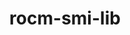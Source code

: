---
title: "rocm-smi-lib"
layout: cache
categories: [package, develop]
meta: {"versions": ["5.5.1", "5.6.1"], "compilers": ["gcc@=11.1.0", "gcc@=11.3.0", "gcc@=11.4.0"], "oss": ["ubuntu20.04", "ubuntu22.04"], "platforms": ["linux"], "targets": ["x86_64_v3"], "stacks": ["e4s", "ml-linux-x86_64-rocm", "root"], "num_specs": 33, "num_specs_by_stack": {"e4s": 12, "root": 33, "ml-linux-x86_64-rocm": 21}}
spec_details: [{"hash": "wp6mcd55bvain36ye6kthqijzygku67v", "compiler": "gcc@=11.1.0", "versions": ["5.5.1"], "os": "ubuntu20.04", "platform": "linux", "target": "x86_64_v3", "variants": ["build_system=cmake", "build_type=Release", "generator=make", "~ipo", "patches=8bc40cc", "+shared"], "stacks": ["e4s", "root"], "size": "-", "tarball": "https://binaries.spack.io/develop/build_cache/linux-ubuntu20.04-x86_64_v3/gcc-11.1.0/rocm-smi-lib-5.5.1/linux-ubuntu20.04-x86_64_v3-gcc-11.1.0-rocm-smi-lib-5.5.1-wp6mcd55bvain36ye6kthqijzygku67v.spack"}, {"hash": "ixkfiqk5z6ypdvgbtgpnzkbthfq22zyk", "compiler": "gcc@=11.4.0", "versions": ["5.6.1"], "os": "ubuntu20.04", "platform": "linux", "target": "x86_64_v3", "variants": ["build_system=cmake", "build_type=Release", "generator=make", "~ipo", "patches=8bc40cc", "+shared"], "stacks": ["e4s", "root"], "size": "-", "tarball": "https://binaries.spack.io/develop/build_cache/linux-ubuntu20.04-x86_64_v3/gcc-11.4.0/rocm-smi-lib-5.6.1/linux-ubuntu20.04-x86_64_v3-gcc-11.4.0-rocm-smi-lib-5.6.1-ixkfiqk5z6ypdvgbtgpnzkbthfq22zyk.spack"}, {"hash": "5dpwsllihyjz7upnwz4y23ov7oshke4e", "compiler": "gcc@=11.4.0", "versions": ["5.6.1"], "os": "ubuntu20.04", "platform": "linux", "target": "x86_64_v3", "variants": ["build_system=cmake", "build_type=Release", "generator=make", "~ipo", "patches=8bc40cc", "+shared"], "stacks": ["e4s", "root"], "size": "-", "tarball": "https://binaries.spack.io/develop/build_cache/linux-ubuntu20.04-x86_64_v3/gcc-11.4.0/rocm-smi-lib-5.6.1/linux-ubuntu20.04-x86_64_v3-gcc-11.4.0-rocm-smi-lib-5.6.1-5dpwsllihyjz7upnwz4y23ov7oshke4e.spack"}, {"hash": "kgx5bohpx7alce7dyt5ydxm6zbfnquju", "compiler": "gcc@=11.4.0", "versions": ["5.6.1"], "os": "ubuntu20.04", "platform": "linux", "target": "x86_64_v3", "variants": ["build_system=cmake", "build_type=Release", "generator=make", "~ipo", "patches=8bc40cc", "+shared"], "stacks": ["e4s", "root"], "size": "-", "tarball": "https://binaries.spack.io/develop/build_cache/linux-ubuntu20.04-x86_64_v3/gcc-11.4.0/rocm-smi-lib-5.6.1/linux-ubuntu20.04-x86_64_v3-gcc-11.4.0-rocm-smi-lib-5.6.1-kgx5bohpx7alce7dyt5ydxm6zbfnquju.spack"}, {"hash": "3swy5lpuiooj2n6anrqvtplyikgrbl72", "compiler": "gcc@=11.4.0", "versions": ["5.6.1"], "os": "ubuntu20.04", "platform": "linux", "target": "x86_64_v3", "variants": ["build_system=cmake", "build_type=Release", "generator=make", "~ipo", "patches=8bc40cc", "+shared"], "stacks": ["e4s", "root"], "size": "-", "tarball": "https://binaries.spack.io/develop/build_cache/linux-ubuntu20.04-x86_64_v3/gcc-11.4.0/rocm-smi-lib-5.6.1/linux-ubuntu20.04-x86_64_v3-gcc-11.4.0-rocm-smi-lib-5.6.1-3swy5lpuiooj2n6anrqvtplyikgrbl72.spack"}, {"hash": "gz2ny4fyn7nmcbuzbfrvwuv7jnf5dyx6", "compiler": "gcc@=11.4.0", "versions": ["5.6.1"], "os": "ubuntu20.04", "platform": "linux", "target": "x86_64_v3", "variants": ["build_system=cmake", "build_type=Release", "generator=make", "~ipo", "patches=8bc40cc", "+shared"], "stacks": ["e4s", "root"], "size": "-", "tarball": "https://binaries.spack.io/develop/build_cache/linux-ubuntu20.04-x86_64_v3/gcc-11.4.0/rocm-smi-lib-5.6.1/linux-ubuntu20.04-x86_64_v3-gcc-11.4.0-rocm-smi-lib-5.6.1-gz2ny4fyn7nmcbuzbfrvwuv7jnf5dyx6.spack"}, {"hash": "xoqdhioohqg5bvanqo7jwumf6q4e2mbm", "compiler": "gcc@=11.4.0", "versions": ["5.6.1"], "os": "ubuntu20.04", "platform": "linux", "target": "x86_64_v3", "variants": ["build_system=cmake", "build_type=Release", "generator=make", "~ipo", "patches=8bc40cc", "+shared"], "stacks": ["e4s", "root"], "size": "-", "tarball": "https://binaries.spack.io/develop/build_cache/linux-ubuntu20.04-x86_64_v3/gcc-11.4.0/rocm-smi-lib-5.6.1/linux-ubuntu20.04-x86_64_v3-gcc-11.4.0-rocm-smi-lib-5.6.1-xoqdhioohqg5bvanqo7jwumf6q4e2mbm.spack"}, {"hash": "rgwkeyq5m77rbwnraawaiuivkz2xhiet", "compiler": "gcc@=11.4.0", "versions": ["5.6.1"], "os": "ubuntu20.04", "platform": "linux", "target": "x86_64_v3", "variants": ["build_system=cmake", "build_type=Release", "generator=make", "~ipo", "patches=8bc40cc", "+shared"], "stacks": ["e4s", "root"], "size": "-", "tarball": "https://binaries.spack.io/develop/build_cache/linux-ubuntu20.04-x86_64_v3/gcc-11.4.0/rocm-smi-lib-5.6.1/linux-ubuntu20.04-x86_64_v3-gcc-11.4.0-rocm-smi-lib-5.6.1-rgwkeyq5m77rbwnraawaiuivkz2xhiet.spack"}, {"hash": "sksnan6nipztvravtabvn33ayk2q2fzk", "compiler": "gcc@=11.4.0", "versions": ["5.6.1"], "os": "ubuntu20.04", "platform": "linux", "target": "x86_64_v3", "variants": ["build_system=cmake", "build_type=Release", "generator=make", "~ipo", "patches=8bc40cc", "+shared"], "stacks": ["e4s", "root"], "size": "-", "tarball": "https://binaries.spack.io/develop/build_cache/linux-ubuntu20.04-x86_64_v3/gcc-11.4.0/rocm-smi-lib-5.6.1/linux-ubuntu20.04-x86_64_v3-gcc-11.4.0-rocm-smi-lib-5.6.1-sksnan6nipztvravtabvn33ayk2q2fzk.spack"}, {"hash": "imtkno7d2ttyqlu6t3ihaiu2xdxq2dgb", "compiler": "gcc@=11.4.0", "versions": ["5.6.1"], "os": "ubuntu20.04", "platform": "linux", "target": "x86_64_v3", "variants": ["build_system=cmake", "build_type=Release", "generator=make", "~ipo", "patches=8bc40cc", "+shared"], "stacks": ["e4s", "root"], "size": "-", "tarball": "https://binaries.spack.io/develop/build_cache/linux-ubuntu20.04-x86_64_v3/gcc-11.4.0/rocm-smi-lib-5.6.1/linux-ubuntu20.04-x86_64_v3-gcc-11.4.0-rocm-smi-lib-5.6.1-imtkno7d2ttyqlu6t3ihaiu2xdxq2dgb.spack"}, {"hash": "m3ifnl4652pzrq3q6ptp3lqouenyursi", "compiler": "gcc@=11.4.0", "versions": ["5.6.1"], "os": "ubuntu20.04", "platform": "linux", "target": "x86_64_v3", "variants": ["build_system=cmake", "build_type=Release", "generator=make", "~ipo", "patches=8bc40cc", "+shared"], "stacks": ["e4s", "root"], "size": "-", "tarball": "https://binaries.spack.io/develop/build_cache/linux-ubuntu20.04-x86_64_v3/gcc-11.4.0/rocm-smi-lib-5.6.1/linux-ubuntu20.04-x86_64_v3-gcc-11.4.0-rocm-smi-lib-5.6.1-m3ifnl4652pzrq3q6ptp3lqouenyursi.spack"}, {"hash": "ze4c2tnjljyhmspie2h6lnfj62ji2c76", "compiler": "gcc@=11.4.0", "versions": ["5.6.1"], "os": "ubuntu20.04", "platform": "linux", "target": "x86_64_v3", "variants": ["build_system=cmake", "build_type=Release", "generator=make", "~ipo", "patches=8bc40cc", "+shared"], "stacks": ["e4s", "root"], "size": "-", "tarball": "https://binaries.spack.io/develop/build_cache/linux-ubuntu20.04-x86_64_v3/gcc-11.4.0/rocm-smi-lib-5.6.1/linux-ubuntu20.04-x86_64_v3-gcc-11.4.0-rocm-smi-lib-5.6.1-ze4c2tnjljyhmspie2h6lnfj62ji2c76.spack"}, {"hash": "ntxku5klx6wgadhpapcsg5jtjp2wycae", "compiler": "gcc@=11.3.0", "versions": ["5.6.1"], "os": "ubuntu22.04", "platform": "linux", "target": "x86_64_v3", "variants": ["build_system=cmake", "build_type=Release", "generator=make", "~ipo", "patches=8bc40cc", "+shared"], "stacks": ["root", "ml-linux-x86_64-rocm"], "size": "-", "tarball": "https://binaries.spack.io/develop/build_cache/linux-ubuntu22.04-x86_64_v3/gcc-11.3.0/rocm-smi-lib-5.6.1/linux-ubuntu22.04-x86_64_v3-gcc-11.3.0-rocm-smi-lib-5.6.1-ntxku5klx6wgadhpapcsg5jtjp2wycae.spack"}, {"hash": "ub5yuzakhs55qytul6xwjngqerdaso46", "compiler": "gcc@=11.3.0", "versions": ["5.6.1"], "os": "ubuntu22.04", "platform": "linux", "target": "x86_64_v3", "variants": ["build_system=cmake", "build_type=Release", "generator=make", "~ipo", "patches=8bc40cc", "+shared"], "stacks": ["root", "ml-linux-x86_64-rocm"], "size": "-", "tarball": "https://binaries.spack.io/develop/build_cache/linux-ubuntu22.04-x86_64_v3/gcc-11.3.0/rocm-smi-lib-5.6.1/linux-ubuntu22.04-x86_64_v3-gcc-11.3.0-rocm-smi-lib-5.6.1-ub5yuzakhs55qytul6xwjngqerdaso46.spack"}, {"hash": "twkcqmxwnspmnz4ac3rr3kmgjjfa3kvo", "compiler": "gcc@=11.3.0", "versions": ["5.6.1"], "os": "ubuntu22.04", "platform": "linux", "target": "x86_64_v3", "variants": ["build_system=cmake", "build_type=Release", "generator=make", "~ipo", "patches=8bc40cc", "+shared"], "stacks": ["root", "ml-linux-x86_64-rocm"], "size": "-", "tarball": "https://binaries.spack.io/develop/build_cache/linux-ubuntu22.04-x86_64_v3/gcc-11.3.0/rocm-smi-lib-5.6.1/linux-ubuntu22.04-x86_64_v3-gcc-11.3.0-rocm-smi-lib-5.6.1-twkcqmxwnspmnz4ac3rr3kmgjjfa3kvo.spack"}, {"hash": "i3obi5har2gj4strhim7xhbgc3ovce74", "compiler": "gcc@=11.3.0", "versions": ["5.6.1"], "os": "ubuntu22.04", "platform": "linux", "target": "x86_64_v3", "variants": ["build_system=cmake", "build_type=Release", "generator=make", "~ipo", "patches=8bc40cc", "+shared"], "stacks": ["root", "ml-linux-x86_64-rocm"], "size": "-", "tarball": "https://binaries.spack.io/develop/build_cache/linux-ubuntu22.04-x86_64_v3/gcc-11.3.0/rocm-smi-lib-5.6.1/linux-ubuntu22.04-x86_64_v3-gcc-11.3.0-rocm-smi-lib-5.6.1-i3obi5har2gj4strhim7xhbgc3ovce74.spack"}, {"hash": "tpejkbiaziqbcfnsyoc2utmciw4yys4k", "compiler": "gcc@=11.3.0", "versions": ["5.6.1"], "os": "ubuntu22.04", "platform": "linux", "target": "x86_64_v3", "variants": ["build_system=cmake", "build_type=Release", "generator=make", "~ipo", "patches=8bc40cc", "+shared"], "stacks": ["root", "ml-linux-x86_64-rocm"], "size": "-", "tarball": "https://binaries.spack.io/develop/build_cache/linux-ubuntu22.04-x86_64_v3/gcc-11.3.0/rocm-smi-lib-5.6.1/linux-ubuntu22.04-x86_64_v3-gcc-11.3.0-rocm-smi-lib-5.6.1-tpejkbiaziqbcfnsyoc2utmciw4yys4k.spack"}, {"hash": "botaj773whf7cpscxy52wdrvhpt3czwt", "compiler": "gcc@=11.3.0", "versions": ["5.6.1"], "os": "ubuntu22.04", "platform": "linux", "target": "x86_64_v3", "variants": ["build_system=cmake", "build_type=Release", "generator=make", "~ipo", "patches=8bc40cc", "+shared"], "stacks": ["root", "ml-linux-x86_64-rocm"], "size": "-", "tarball": "https://binaries.spack.io/develop/build_cache/linux-ubuntu22.04-x86_64_v3/gcc-11.3.0/rocm-smi-lib-5.6.1/linux-ubuntu22.04-x86_64_v3-gcc-11.3.0-rocm-smi-lib-5.6.1-botaj773whf7cpscxy52wdrvhpt3czwt.spack"}, {"hash": "b7cxa2t4uw2hzzw3isosl3vd2wrsnqwg", "compiler": "gcc@=11.3.0", "versions": ["5.6.1"], "os": "ubuntu22.04", "platform": "linux", "target": "x86_64_v3", "variants": ["build_system=cmake", "build_type=Release", "generator=make", "~ipo", "patches=8bc40cc", "+shared"], "stacks": ["root", "ml-linux-x86_64-rocm"], "size": "-", "tarball": "https://binaries.spack.io/develop/build_cache/linux-ubuntu22.04-x86_64_v3/gcc-11.3.0/rocm-smi-lib-5.6.1/linux-ubuntu22.04-x86_64_v3-gcc-11.3.0-rocm-smi-lib-5.6.1-b7cxa2t4uw2hzzw3isosl3vd2wrsnqwg.spack"}, {"hash": "e23ps6so3zctdx3zl6ugthqasdmtixh3", "compiler": "gcc@=11.3.0", "versions": ["5.6.1"], "os": "ubuntu22.04", "platform": "linux", "target": "x86_64_v3", "variants": ["build_system=cmake", "build_type=Release", "generator=make", "~ipo", "patches=8bc40cc", "+shared"], "stacks": ["root", "ml-linux-x86_64-rocm"], "size": "-", "tarball": "https://binaries.spack.io/develop/build_cache/linux-ubuntu22.04-x86_64_v3/gcc-11.3.0/rocm-smi-lib-5.6.1/linux-ubuntu22.04-x86_64_v3-gcc-11.3.0-rocm-smi-lib-5.6.1-e23ps6so3zctdx3zl6ugthqasdmtixh3.spack"}, {"hash": "qaxeotj35m6744engrvsxjnqibjjuupy", "compiler": "gcc@=11.3.0", "versions": ["5.5.1"], "os": "ubuntu22.04", "platform": "linux", "target": "x86_64_v3", "variants": ["build_system=cmake", "build_type=Release", "generator=make", "~ipo", "patches=8bc40cc", "+shared"], "stacks": ["root", "ml-linux-x86_64-rocm"], "size": "-", "tarball": "https://binaries.spack.io/develop/build_cache/linux-ubuntu22.04-x86_64_v3/gcc-11.3.0/rocm-smi-lib-5.5.1/linux-ubuntu22.04-x86_64_v3-gcc-11.3.0-rocm-smi-lib-5.5.1-qaxeotj35m6744engrvsxjnqibjjuupy.spack"}, {"hash": "ef7rnm3xhmfvoosfsnboqojtzb4zvy6k", "compiler": "gcc@=11.3.0", "versions": ["5.6.1"], "os": "ubuntu22.04", "platform": "linux", "target": "x86_64_v3", "variants": ["build_system=cmake", "build_type=Release", "generator=make", "~ipo", "patches=8bc40cc", "+shared"], "stacks": ["root", "ml-linux-x86_64-rocm"], "size": "-", "tarball": "https://binaries.spack.io/develop/build_cache/linux-ubuntu22.04-x86_64_v3/gcc-11.3.0/rocm-smi-lib-5.6.1/linux-ubuntu22.04-x86_64_v3-gcc-11.3.0-rocm-smi-lib-5.6.1-ef7rnm3xhmfvoosfsnboqojtzb4zvy6k.spack"}, {"hash": "drckxgeh4rbpobcdk2j2izpczpcbq42t", "compiler": "gcc@=11.3.0", "versions": ["5.6.1"], "os": "ubuntu22.04", "platform": "linux", "target": "x86_64_v3", "variants": ["build_system=cmake", "build_type=Release", "generator=make", "~ipo", "patches=8bc40cc", "+shared"], "stacks": ["root", "ml-linux-x86_64-rocm"], "size": "-", "tarball": "https://binaries.spack.io/develop/build_cache/linux-ubuntu22.04-x86_64_v3/gcc-11.3.0/rocm-smi-lib-5.6.1/linux-ubuntu22.04-x86_64_v3-gcc-11.3.0-rocm-smi-lib-5.6.1-drckxgeh4rbpobcdk2j2izpczpcbq42t.spack"}, {"hash": "52b6kfptgobflnteupdd73glviebpbw2", "compiler": "gcc@=11.3.0", "versions": ["5.6.1"], "os": "ubuntu22.04", "platform": "linux", "target": "x86_64_v3", "variants": ["build_system=cmake", "build_type=Release", "generator=make", "~ipo", "patches=8bc40cc", "+shared"], "stacks": ["root", "ml-linux-x86_64-rocm"], "size": "-", "tarball": "https://binaries.spack.io/develop/build_cache/linux-ubuntu22.04-x86_64_v3/gcc-11.3.0/rocm-smi-lib-5.6.1/linux-ubuntu22.04-x86_64_v3-gcc-11.3.0-rocm-smi-lib-5.6.1-52b6kfptgobflnteupdd73glviebpbw2.spack"}, {"hash": "ftqc5xemgvpv7daupadyirhvlmegyxql", "compiler": "gcc@=11.3.0", "versions": ["5.6.1"], "os": "ubuntu22.04", "platform": "linux", "target": "x86_64_v3", "variants": ["build_system=cmake", "build_type=Release", "generator=make", "~ipo", "patches=8bc40cc", "+shared"], "stacks": ["root", "ml-linux-x86_64-rocm"], "size": "-", "tarball": "https://binaries.spack.io/develop/build_cache/linux-ubuntu22.04-x86_64_v3/gcc-11.3.0/rocm-smi-lib-5.6.1/linux-ubuntu22.04-x86_64_v3-gcc-11.3.0-rocm-smi-lib-5.6.1-ftqc5xemgvpv7daupadyirhvlmegyxql.spack"}, {"hash": "lrqv5gtzmlvz5ttuve7j4uimimx7rdbt", "compiler": "gcc@=11.3.0", "versions": ["5.6.1"], "os": "ubuntu22.04", "platform": "linux", "target": "x86_64_v3", "variants": ["build_system=cmake", "build_type=Release", "generator=make", "~ipo", "patches=8bc40cc", "+shared"], "stacks": ["root", "ml-linux-x86_64-rocm"], "size": "-", "tarball": "https://binaries.spack.io/develop/build_cache/linux-ubuntu22.04-x86_64_v3/gcc-11.3.0/rocm-smi-lib-5.6.1/linux-ubuntu22.04-x86_64_v3-gcc-11.3.0-rocm-smi-lib-5.6.1-lrqv5gtzmlvz5ttuve7j4uimimx7rdbt.spack"}, {"hash": "52yta5szf55j2flynv4d6lyvltuwoznz", "compiler": "gcc@=11.3.0", "versions": ["5.6.1"], "os": "ubuntu22.04", "platform": "linux", "target": "x86_64_v3", "variants": ["build_system=cmake", "build_type=Release", "generator=make", "~ipo", "patches=8bc40cc", "+shared"], "stacks": ["root", "ml-linux-x86_64-rocm"], "size": "-", "tarball": "https://binaries.spack.io/develop/build_cache/linux-ubuntu22.04-x86_64_v3/gcc-11.3.0/rocm-smi-lib-5.6.1/linux-ubuntu22.04-x86_64_v3-gcc-11.3.0-rocm-smi-lib-5.6.1-52yta5szf55j2flynv4d6lyvltuwoznz.spack"}, {"hash": "gyajs4m7heth32lh4n7joaivxrwatltp", "compiler": "gcc@=11.3.0", "versions": ["5.6.1"], "os": "ubuntu22.04", "platform": "linux", "target": "x86_64_v3", "variants": ["build_system=cmake", "build_type=Release", "generator=make", "~ipo", "patches=8bc40cc", "+shared"], "stacks": ["root", "ml-linux-x86_64-rocm"], "size": "-", "tarball": "https://binaries.spack.io/develop/build_cache/linux-ubuntu22.04-x86_64_v3/gcc-11.3.0/rocm-smi-lib-5.6.1/linux-ubuntu22.04-x86_64_v3-gcc-11.3.0-rocm-smi-lib-5.6.1-gyajs4m7heth32lh4n7joaivxrwatltp.spack"}, {"hash": "3huoese4h4y6hosjuoy7lf7avbevpsqx", "compiler": "gcc@=11.3.0", "versions": ["5.6.1"], "os": "ubuntu22.04", "platform": "linux", "target": "x86_64_v3", "variants": ["build_system=cmake", "build_type=Release", "generator=make", "~ipo", "patches=8bc40cc", "+shared"], "stacks": ["root", "ml-linux-x86_64-rocm"], "size": "-", "tarball": "https://binaries.spack.io/develop/build_cache/linux-ubuntu22.04-x86_64_v3/gcc-11.3.0/rocm-smi-lib-5.6.1/linux-ubuntu22.04-x86_64_v3-gcc-11.3.0-rocm-smi-lib-5.6.1-3huoese4h4y6hosjuoy7lf7avbevpsqx.spack"}, {"hash": "xh3kchzgfq76tlgz6ftvjjd4pqqxpj2v", "compiler": "gcc@=11.3.0", "versions": ["5.6.1"], "os": "ubuntu22.04", "platform": "linux", "target": "x86_64_v3", "variants": ["build_system=cmake", "build_type=Release", "generator=make", "~ipo", "patches=8bc40cc", "+shared"], "stacks": ["root", "ml-linux-x86_64-rocm"], "size": "-", "tarball": "https://binaries.spack.io/develop/build_cache/linux-ubuntu22.04-x86_64_v3/gcc-11.3.0/rocm-smi-lib-5.6.1/linux-ubuntu22.04-x86_64_v3-gcc-11.3.0-rocm-smi-lib-5.6.1-xh3kchzgfq76tlgz6ftvjjd4pqqxpj2v.spack"}, {"hash": "zuvmumvjh3njgftvthjt3v7ratodl4bd", "compiler": "gcc@=11.3.0", "versions": ["5.5.1"], "os": "ubuntu22.04", "platform": "linux", "target": "x86_64_v3", "variants": ["build_system=cmake", "build_type=Release", "generator=make", "~ipo", "patches=8bc40cc", "+shared"], "stacks": ["root", "ml-linux-x86_64-rocm"], "size": "-", "tarball": "https://binaries.spack.io/develop/build_cache/linux-ubuntu22.04-x86_64_v3/gcc-11.3.0/rocm-smi-lib-5.5.1/linux-ubuntu22.04-x86_64_v3-gcc-11.3.0-rocm-smi-lib-5.5.1-zuvmumvjh3njgftvthjt3v7ratodl4bd.spack"}, {"hash": "5ptao7ieowmk2mfudb2oh5dvlkiw5q4a", "compiler": "gcc@=11.3.0", "versions": ["5.6.1"], "os": "ubuntu22.04", "platform": "linux", "target": "x86_64_v3", "variants": ["build_system=cmake", "build_type=Release", "generator=make", "~ipo", "patches=8bc40cc", "+shared"], "stacks": ["root", "ml-linux-x86_64-rocm"], "size": "-", "tarball": "https://binaries.spack.io/develop/build_cache/linux-ubuntu22.04-x86_64_v3/gcc-11.3.0/rocm-smi-lib-5.6.1/linux-ubuntu22.04-x86_64_v3-gcc-11.3.0-rocm-smi-lib-5.6.1-5ptao7ieowmk2mfudb2oh5dvlkiw5q4a.spack"}, {"hash": "dleo76uaqpvgzeaj4g6yxb26q6n4ff5n", "compiler": "gcc@=11.3.0", "versions": ["5.6.1"], "os": "ubuntu22.04", "platform": "linux", "target": "x86_64_v3", "variants": ["build_system=cmake", "build_type=Release", "generator=make", "~ipo", "patches=8bc40cc", "+shared"], "stacks": ["root", "ml-linux-x86_64-rocm"], "size": "-", "tarball": "https://binaries.spack.io/develop/build_cache/linux-ubuntu22.04-x86_64_v3/gcc-11.3.0/rocm-smi-lib-5.6.1/linux-ubuntu22.04-x86_64_v3-gcc-11.3.0-rocm-smi-lib-5.6.1-dleo76uaqpvgzeaj4g6yxb26q6n4ff5n.spack"}]
---